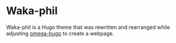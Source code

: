 # Waka-phil
Waka-phil is a Hugo theme that was rewritten and rearranged while adjusting [omega-hugo](https://gethugothemes.com/products/omega/) to create a webpage.
